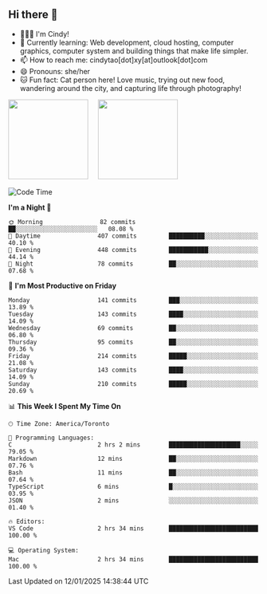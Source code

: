 ## Hi there 👋

<!--
**xinyue296/xinyue296** is a ✨ _special_ ✨ repository because its `README.md` (this file) appears on your GitHub profile.

Here are some ideas to get you started:

- 🔭 I’m currently working on ...
- 🌱 I’m currently learning ...
- 👯 I’m looking to collaborate on ...
- 🤔 I’m looking for help with ...
- 💬 Ask me about ...
- 📫 How to reach me: ...
- 😄 Pronouns: ...
- ⚡ Fun fact: ...
-->
- 👩🏻‍💻 I'm Cindy!
- 🌱 Currently learning: Web development, cloud hosting, computer graphics, computer system and building things that make life simpler.
- 📫 How to reach me: cindytao[dot]xy[at]outlook[dot]com
- 😄 Pronouns: she/her
- 🐱 Fun fact: Cat person here! Love music, trying out new food, wandering around the city, and capturing life through photography!

<!--Github Status: start-->
<div align="left">
  <img height="160em" src="https://github-readme-stats-topaz-two-25.vercel.app/api?username=xinyue296&theme=react&show_icons=true&count_private=true&include_orgs=true&hide=contribs,issues" />
    &nbsp;&nbsp;&nbsp;
  <img height="160em" src="https://github-readme-stats-cindy-taos-projects.vercel.app/api/top-langs/?username=xinyue296&theme=react&count_private=true&include_orgs=true&layout=compact" />
</div>
<!-- Github Status: end-->

<!--START_SECTION:waka-->
![Code Time](http://img.shields.io/badge/Code%20Time-197%20hrs%2043%20mins-blue)

**I'm a Night 🦉** 

```text
🌞 Morning                82 commits          ██░░░░░░░░░░░░░░░░░░░░░░░   08.08 % 
🌆 Daytime                407 commits         ██████████░░░░░░░░░░░░░░░   40.10 % 
🌃 Evening                448 commits         ███████████░░░░░░░░░░░░░░   44.14 % 
🌙 Night                  78 commits          ██░░░░░░░░░░░░░░░░░░░░░░░   07.68 % 
```
📅 **I'm Most Productive on Friday** 

```text
Monday                   141 commits         ███░░░░░░░░░░░░░░░░░░░░░░   13.89 % 
Tuesday                  143 commits         ████░░░░░░░░░░░░░░░░░░░░░   14.09 % 
Wednesday                69 commits          ██░░░░░░░░░░░░░░░░░░░░░░░   06.80 % 
Thursday                 95 commits          ██░░░░░░░░░░░░░░░░░░░░░░░   09.36 % 
Friday                   214 commits         █████░░░░░░░░░░░░░░░░░░░░   21.08 % 
Saturday                 143 commits         ████░░░░░░░░░░░░░░░░░░░░░   14.09 % 
Sunday                   210 commits         █████░░░░░░░░░░░░░░░░░░░░   20.69 % 
```


📊 **This Week I Spent My Time On** 

```text
🕑︎ Time Zone: America/Toronto

💬 Programming Languages: 
C                        2 hrs 2 mins        ████████████████████░░░░░   79.05 % 
Markdown                 12 mins             ██░░░░░░░░░░░░░░░░░░░░░░░   07.76 % 
Bash                     11 mins             ██░░░░░░░░░░░░░░░░░░░░░░░   07.64 % 
TypeScript               6 mins              █░░░░░░░░░░░░░░░░░░░░░░░░   03.95 % 
JSON                     2 mins              ░░░░░░░░░░░░░░░░░░░░░░░░░   01.40 % 

🔥 Editors: 
VS Code                  2 hrs 34 mins       █████████████████████████   100.00 % 

💻 Operating System: 
Mac                      2 hrs 34 mins       █████████████████████████   100.00 % 
```


 Last Updated on 12/01/2025 14:38:44 UTC
<!--END_SECTION:waka-->
